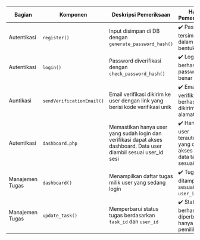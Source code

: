 
| Bagian           | Komponen         | Deskripsi Pemeriksaan                                               | Hasil Pemeriksaan                              | Screenshot Code                         | Screenshot Tampilan                   |
|------------------|------------------|---------------------------------------------------------------------|------------------------------------------------|-----------------------------------------|---------------------------------------|
| Autentikasi      | `register()`     | Input disimpan di DB dengan `generate_password_hash()`              | ✔️ Password tersimpan dalam bentuk hash        | ![](regisCode.png)              | ![](regis.jpg)            |
| Autentikasi      | `login()`        | Password diverifikasi dengan `check_password_hash()`                | ✔️ Login berhasil jika password benar          | ![](logincode.png)              | ![](login.jpg)            |
| Auntikasi | `sendVerificationEmail()`     |Email verifikasi dikirim ke user dengan link yang berisi kode verifikasi unik      | ✔️  Email verifikasi berhasil dikirim ke alamat user             | ![](verifCode.png)              | ![](verifikasi.png)            |
| 	Autentikasi | `dashboard.php`  | Memastikan hanya user yang sudah login dan verifikasi dapat akses dashboard. Data user diambil sesuai user_id sesi        | ✔️ Hanya user terautentikasi yang dapat akses dan data tampil sesuai user | ![](code4.png)              | ![](tamp4.png)            |
| Manajemen Tugas  | `dashboard()`    | Menampilkan daftar tugas milik user yang sedang login               | ✔️ Tugas ditampilkan sesuai `user_id` sesi     | ![](code5.png)              | ![](tamp5.png)            |
| Manajemen Tugas  | `update_task()`  | Memperbarui status tugas berdasarkan `task_id` dan `user_id`        | ✔️ Status berhasil diperbarui hanya oleh pemilik | ![](code6.png)              | ![](tamp6.png)            |
